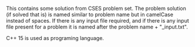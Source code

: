 This contains some solution from CSES problem set.
The problem solution (if solved that is) is named similar to problem name but in camelCase instead of spaces.
If there is any input file required, and if there is any input file present for a problem it is named after the problem name + "_input.txt".

C++ 15 is used as programing language.
